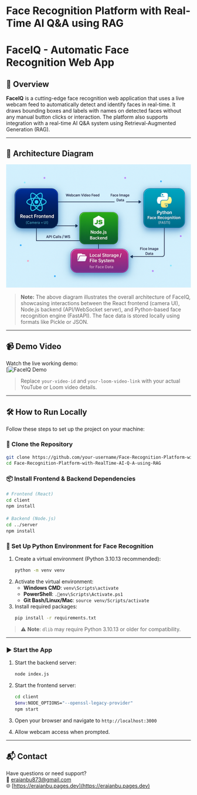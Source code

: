 # Face Recognition Platform with Real-Time AI Q&A using RAG
# FaceIQ - Automatic Face Recognition Web App

## 🚀 Overview

**FaceIQ** is a cutting-edge face recognition web application that uses a live webcam feed to automatically detect and identify faces in real-time. It draws bounding boxes and labels with names on detected faces without any manual button clicks or interaction. The platform also supports integration with a real-time AI Q&A system using Retrieval-Augmented Generation (RAG).

---

## 🧠 Architecture Diagram

![Architecture Diagram](./Architecture_Design.png)

> **Note:** The above diagram illustrates the overall architecture of FaceIQ, showcasing interactions between the React frontend (camera UI), Node.js backend (API/WebSocket server), and Python-based face recognition engine (FastAPI). The face data is stored locally using formats like Pickle or JSON.

---

## 📹 Demo Video

Watch the live working demo:  
[![FaceIQ Demo](https://kumaragurudtsteam-my.sharepoint.com/:v:/g/personal/eraianbu_22ad_kct_ac_in/EREczrtOpEtJt89w53IznCoBV29cTzJhAH3HAmtrI6TUng?nav=eyJyZWZlcnJhbEluZm8iOnsicmVmZXJyYWxBcHAiOiJPbmVEcml2ZUZvckJ1c2luZXNzIiwicmVmZXJyYWxBcHBQbGF0Zm9ybSI6IldlYiIsInJlZmVycmFsTW9kZSI6InZpZXciLCJyZWZlcnJhbFZpZXciOiJNeUZpbGVzTGlua0NvcHkifX0&e=IORKHF)

> Replace `your-video-id` and `your-loom-video-link` with your actual YouTube or Loom video details.

---

## 🛠️ How to Run Locally

Follow these steps to set up the project on your machine:

### 🔁 Clone the Repository
```bash
git clone https://github.com/your-username/Face-Recognition-Platform-with-RealTime-AI-Q-A-using-RAG.git
cd Face-Recognition-Platform-with-RealTime-AI-Q-A-using-RAG
```

### 📦 Install Frontend & Backend Dependencies
```bash
# Frontend (React)
cd client
npm install

# Backend (Node.js)
cd ../server
npm install
```

### 🧪 Set Up Python Environment for Face Recognition

1. Create a virtual environment (Python 3.10.13 recommended):
   ```bash
   python -m venv venv
   ```
2. Activate the virtual environment:
   - **Windows CMD**: `venv\Scripts\activate`
   - **PowerShell**: `.env\Scripts\Activate.ps1`
   - **Git Bash/Linux/Mac**: `source venv/Scripts/activate`
3. Install required packages:
   ```bash
   pip install -r requirements.txt
   ```

> ⚠️ **Note**: `dlib` may require Python 3.10.13 or older for compatibility.

---

### ▶️ Start the App

1. Start the backend server:
   ```bash
   node index.js
   ```

2. Start the frontend server:
   ```bash
   cd client
   $env:NODE_OPTIONS="--openssl-legacy-provider"
   npm start
   ```

3. Open your browser and navigate to `http://localhost:3000`
4. Allow webcam access when prompted.

---

## 📬 Contact

Have questions or need support?  
📧 [eraianbu873@gmail.com](mailto:eraianbu873@gmail.com)  
🌐 [https://eraianbu.pages.dev](https://eraianbu.pages.dev)
